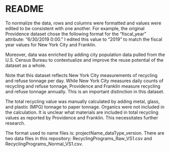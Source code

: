 # README
To normalize the data, rows and columns were formatted and values were edited to be consistent with one another. For example, the original Providence dataset chose the following format for the “fiscal_year” attribute: “6/30/2019 0:00.” I edited this value to “2019” to match the fiscal year values for New York City and Franklin. 

Moreover, data was enriched by adding city population data pulled from the U.S. Census Bureau to contextualize and improve the reuse potential of the dataset as a whole. 

Note that this dataset reflects New York City measurements of recycling and refuse tonnage per day. While New York City measures daily counts of recycling and refuse tonnage, Providence and Franklin measure recycling and refuse tonnage annually. This is an important distinction in this dataset. 

The total recycling value was manually calculated by adding metal, glass, and plastic (MPG) tonnage to paper tonnage. Organics were not included in the calculation. It is unclear what materials are included in total recycling values as reported by Providence and Franklin. This necessitates further research. 

The format used to name files is: projectName_dataType_version. There are two data files in this repository: RecyclingPrograms_Raw_VS1.csv and RecyclingPrograms_Normal_VS1.csv.

